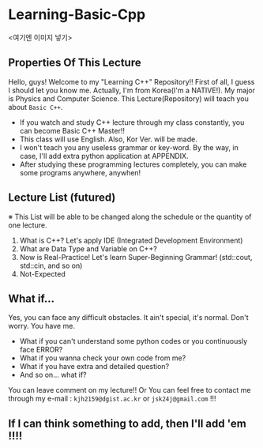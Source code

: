 # Learning-Basic-Cpp

<여기엔 이미지 넣기>



## Properties Of This Lecture

 Hello, guys! Welcome to my "Learning C++" Repository!!
 First of all, I guess I should let you know me. Actually, I'm from Korea(I'm a NATIVE!). 
 My major is Physics and Computer Science. This Lecture(Repository) will teach you about `Basic C++`.
 - If you watch and study C++ lecture through my class constantly, you can become Basic C++ Master!!
 - This class will use English. Also, Kor Ver. will be made.
 - I won't teach you any useless grammar or key-word. By the way, in case, I'll add extra python application at APPENDIX.
 - After studying these programming lectures completely, you can make some programs anywhere, anywhen!
 

 
 ## Lecture List (futured)
 ※ This List will be able to be changed along the schedule or the quantity of one lecture.
  1. What is C++? Let's apply IDE (Integrated Development Environment)
  2. What are Data Type and Variable on C++?
  3. Now is Real-Practice! Let's learn Super-Beginning Grammar! (std::cout, std::cin, and so on)
  4. Not-Expected

  

 ## What if...
 Yes, you can face any difficult obstacles. It ain't special, it's normal. Don't worry. You have me.
 
 
   * What if you can't understand some python codes or you continuously face ERROR?
   * What if you wanna check your own code from me?
   * What if you have extra and detailed question?
   * And so on... what if?  


You can leave comment on my lecture!! Or You can feel free to contact me through my e-mail : `kjh2159@dgist.ac.kr` or `jsk24j@gmail.com` !!!



 ## If I can think something to add, then I'll add 'em !!!!
